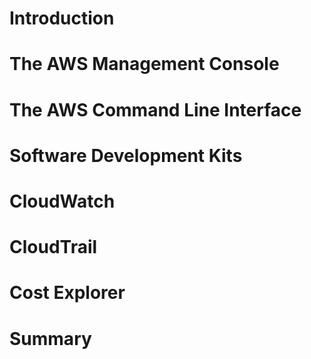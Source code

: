 # Introduction
# The AWS Management Console
# The AWS Command Line Interface
# Software Development Kits
# CloudWatch
# CloudTrail
# Cost Explorer
# Summary
